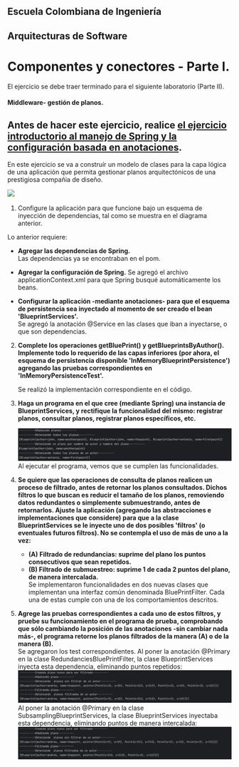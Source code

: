 ## Escuela Colombiana de Ingeniería

## Arquitecturas de Software

# Componentes y conectores - Parte I.

El ejercicio se debe traer terminado para el siguiente laboratorio (Parte II).

#### Middleware- gestión de planos.


## Antes de hacer este ejercicio, realice [el ejercicio introductorio al manejo de Spring y la configuración basada en anotaciones](https://github.com/ARSW-ECI/Spring_LightweightCont_Annotation-DI_Example).

En este ejercicio se va a construír un modelo de clases para la capa lógica de una aplicación que permita gestionar planos arquitectónicos de una prestigiosa compañia de diseño. 

![](img/ClassDiagram1.png)

1. Configure la aplicación para que funcione bajo un esquema de inyección de dependencias, tal como se muestra en el diagrama anterior.    

Lo anterior requiere:  
* __Agregar las dependencias de Spring.__  
Las dependencias ya se encontraban en el pom.


* __Agregar la configuración de Spring.__
Se agregó el archivo applicationContext.xml para que Spring busqué automáticamente los beans.


* __Configurar la aplicación -mediante anotaciones- para que el esquema de persistencia sea inyectado al momento de ser creado el bean 'BlueprintServices'.__  
Se agregó la anotación @Service en las clases que iban a inyectarse, o que son dependencias.

2. __Complete los operaciones getBluePrint() y getBlueprintsByAuthor(). Implemente todo lo requerido de las capas inferiores (por ahora, el esquema de persistencia disponible 'InMemoryBlueprintPersistence') agregando las pruebas correspondientes en 'InMemoryPersistenceTest'.__  

	Se realizó la implementación correspondiente en el código.



3. __Haga un programa en el que cree (mediante Spring) una instancia de BlueprintServices, y rectifique la funcionalidad del mismo: registrar planos, consultar planos, registrar planos específicos, etc.__  
	
	![img.png](img/img.png)  
Al ejecutar el programa, vemos que se cumplen las funcionalidades.

4. __Se quiere que las operaciones de consulta de planos realicen un proceso de filtrado, antes de retornar los planos consultados. Dichos filtros lo que buscan es reducir el tamaño de los planos, removiendo datos redundantes o simplemente submuestrando, antes de retornarlos. Ajuste la aplicación (agregando las abstracciones e implementaciones que considere) para que a la clase BlueprintServices se le inyecte uno de dos posibles 'filtros' (o eventuales futuros filtros). No se contempla el uso de más de uno a la vez:__    

	* __(A) Filtrado de redundancias: suprime del plano los puntos consecutivos que sean repetidos.__
	* __(B) Filtrado de submuestreo: suprime 1 de cada 2 puntos del plano, de manera intercalada.__  
   Se implementaron funcionalidades en dos nuevas clases que implementan una interfaz común denominada BluePrintFilter. Cada una de estas cumple con una de los comportamientos descritos.
   
5. __Agrege las pruebas correspondientes a cada uno de estos filtros, y pruebe su funcionamiento en el programa de prueba, comprobando que sólo cambiando la posición de las anotaciones -sin cambiar nada más-, el programa retorne los planos filtrados de la manera (A) o de la manera (B).__  
Se agregaron los test correspondientes. Al poner la anotación @Primary en la clase RedundanciesBluePrintFilter, la clase BlueprintServices inyecta esta dependencia, eliminando puntos repetidos:
![img_1.png](img/img_1.png)  
Al poner la anotación @Primary en la clase SubsamplingBlueprintServices, la clase BlueprintServices inyectaba esta dependencia, eliminando puntos de manera intercalada:
![img_2.png](img/img_2.png)  

